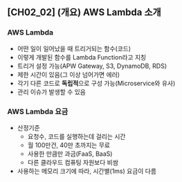 ## [CH02_02] (개요) AWS Lambda 소개

### AWS Lambda
- 어떤 일이 일어났을 때 트리거되는 함수(코드)
- 이렇게 개발된 함수를 Lambda Function라고 지칭
- 트리거 설정 가능(APW Gateway, S3, DynamoDB, RDS)
- 제한 시간이 있음(그 이상 넘어가면 에러)
- 각기 다른 코드로 **독립적**으로 구성 가능(Microservice와 유사)
- 관리 이슈가 발생할 수 있음

### AWS Lambda 요금
- 산정기준
  - 요청수, 코드를 실행하는데 걸리는 시간
  - 월 100만건, 40만 초까지는 무료
  - 사용한 만큼만 과금(FaaS, BaaS)
  - 다른 클라우드 컴퓨팅 자원보다 비쌈
- 사용하는 메모리 크기에 따라, 시간별(1ms) 요금이 다름